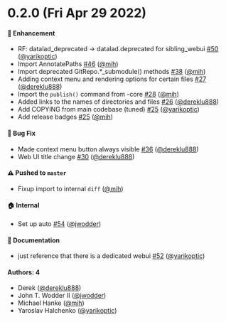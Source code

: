# 0.2.0 (Fri Apr 29 2022)

#### 🚀 Enhancement

- RF: datalad_deprecated -> datalad.deprecated for sibling_webui [#50](https://github.com/datalad/datalad-deprecated/pull/50) ([@yarikoptic](https://github.com/yarikoptic))
- Import AnnotatePaths [#46](https://github.com/datalad/datalad-deprecated/pull/46) ([@mih](https://github.com/mih))
- Import deprecated GitRepo.*_submodule() methods [#38](https://github.com/datalad/datalad-deprecated/pull/38) ([@mih](https://github.com/mih))
- Adding context menu and rendering options for certain files [#27](https://github.com/datalad/datalad-deprecated/pull/27) ([@dereklu888](https://github.com/dereklu888))
- Import the `publish()` command from -core [#28](https://github.com/datalad/datalad-deprecated/pull/28) ([@mih](https://github.com/mih))
- Added links to the names of directories and files [#26](https://github.com/datalad/datalad-deprecated/pull/26) ([@dereklu888](https://github.com/dereklu888))
- Add COPYING from main codebase (tuned) [#25](https://github.com/datalad/datalad-deprecated/pull/25) ([@yarikoptic](https://github.com/yarikoptic))
- Add release badges [#25](https://github.com/datalad/datalad-deprecated/pull/25) ([@mih](https://github.com/mih))

#### 🐛 Bug Fix

- Made context menu button always visible [#36](https://github.com/datalad/datalad-deprecated/pull/36) ([@dereklu888](https://github.com/dereklu888))
- Web UI title change [#30](https://github.com/datalad/datalad-deprecated/pull/30) ([@dereklu888](https://github.com/dereklu888))

#### ⚠️ Pushed to `master`

- Fixup import to internal `diff` ([@mih](https://github.com/mih))

#### 🏠 Internal

- Set up auto [#54](https://github.com/datalad/datalad-deprecated/pull/54) ([@jwodder](https://github.com/jwodder))

#### 📝 Documentation

- just reference that there is a dedicated webui [#52](https://github.com/datalad/datalad-deprecated/pull/52) ([@yarikoptic](https://github.com/yarikoptic))

#### Authors: 4

- Derek ([@dereklu888](https://github.com/dereklu888))
- John T. Wodder II ([@jwodder](https://github.com/jwodder))
- Michael Hanke ([@mih](https://github.com/mih))
- Yaroslav Halchenko ([@yarikoptic](https://github.com/yarikoptic))
